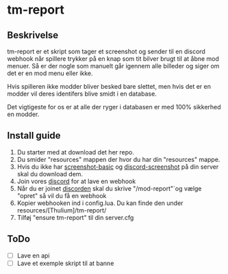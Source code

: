 # tm-report

## Beskrivelse
tm-report er et skript som tager et screenshot og sender til en discord webhook når spillere trykker på en knap som tit bilver brugt til at åbne mod menuer.
Så er der nogle som manuelt går igennem alle billeder og siger om det er en mod menu eller ikke. 

Hvis spilleren ikke modder bliver besked bare slettet, men hvis det er en modder vil deres identifers blive smidt i en database.

Det vigtigeste for os er at alle der ryger i databasen er med 100% sikkerhed en modder.

## Install guide

1. Du starter med at download det her repo.
2. Du smider "resources" mappen der hvor du har din "resources" mappe.
3. Hvis du ikke har [screenshot-basic](https://github.com/citizenfx/screenshot-basic) og [discord-screenshot](https://github.com/jaimeadf/discord-screenshot) på din server skal du download dem.
4. Join vores [discord](https://discord.gg/Yv44C77GGy) for at lave en webhook
5. Når du er joinet [discorden](https://discord.gg/Yv44C77GGy) skal du skrive "/mod-report"´og vælge "opret" så vil du få en webhook
6. Kopier webhooken ind i config.lua. Du kan finde den under resources/[Thulium]/tm-report/
7. Tilføj "ensure tm-report" til din server.cfg

## ToDo

- [ ] Lave en api
- [ ] Lave et exemple skript til at banne
